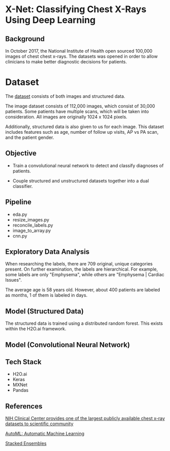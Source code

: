 # X-Net: Classifying Chest X-Rays Using Deep Learning

## Background
In October 2017, the National Institute of Health open sourced 100,000 images of chest
chest x-rays. The datasets was opened in order to allow clinicians to make better
diagnostic decisions for patients.


# Dataset
The [dataset](https://nihcc.app.box.com/v/ChestXray-NIHCC/folder/36938765345)
consists of both images and structured data.

The image dataset consists of 112,000 images, which consist of 30,000 patients.
Some patients have multiple scans, which will be taken into consideration.
All images are originally 1024 x 1024 pixels.


Additionally, structured data is also given to us for each image. This dataset
includes features such as age, number of follow up visits, AP vs PA scan, and
the patient gender.


## Objective
* Train a convolutional neural network to detect and classify diagnoses of patients.

* Couple structured and unstructured datasets together into a dual classifier.


## Pipeline

* eda.py
* resize_images.py
* reconcile_labels.py
* image_to_array.py
* cnn.py

## Exploratory Data Analysis

When researching the labels, there are 709 original, unique categories present. On further examination, the labels are hierarchical. For example, some labels are only "Emphysema", while others are "Emphysema | Cardiac Issues".

The average age is 58 years old. However, about 400 patients are labeled
as months, 1 of them is labeled in days.


## Model (Structured Data)

The structured data is trained using a distributed random forest. This exists
within the H2O.ai framework.

## Model (Convolutional Neural Network)

## Tech Stack

* H2O.ai
* Keras
* MXNet
* Pandas


## References
[NIH Clinical Center provides one of the largest publicly available chest x-ray datasets to scientific community](https://www.nih.gov/news-events/news-releases/nih-clinical-center-provides-one-largest-publicly-available-chest-x-ray-datasets-scientific-community?utm_content=buffer0bad0&utm_medium=social&utm_source=linkedin.com&utm_campaign=buffer)

[AutoML: Automatic Machine Learning](http://docs.h2o.ai/h2o/latest-stable/h2o-docs/automl.html)

[Stacked Ensembles](http://docs.h2o.ai/h2o/latest-stable/h2o-docs/data-science/stacked-ensembles.html)
